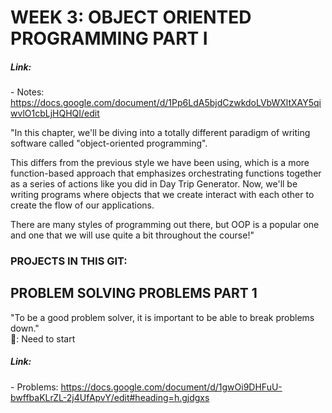 # WEEK 3: OBJECT ORIENTED PROGRAMMING PART I  
##### Link:  
\- Notes: https://docs.google.com/document/d/1Pp6LdA5bjdCzwkdoLVbWXltXAY5qiwvlO1cbLjHQHQI/edit  

"In this chapter, we'll be diving into a totally different paradigm of writing software called "object-oriented programming". 

This differs from the previous style we have been using, which is a more function-based approach that emphasizes orchestrating functions together as a series of actions like you did in Day Trip Generator. Now, we'll be writing programs where objects that we create interact with each other to create the flow of our applications.

There are many styles of programming out there, but OOP is a popular one and one that we will use quite a bit throughout the course!"

### PROJECTS IN THIS GIT:
## PROBLEM SOLVING PROBLEMS PART 1  
"To be a good problem solver, it is important to be able to break problems down."  
🤔: Need to start  

##### Link:  
\- Problems:  https://docs.google.com/document/d/1gwOi9DHFuU-bwffbaKLrZL-2j4UfApvY/edit#heading=h.gjdgxs